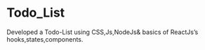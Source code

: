 # Todo_List
Developed a Todo-List using CSS,Js,NodeJs&amp; basics of ReactJs’s hooks,states,components.
